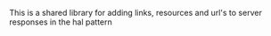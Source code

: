This is a shared library for adding links, resources and url's to server responses in the hal pattern